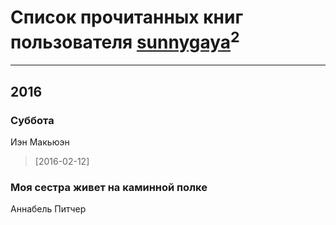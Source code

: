 # Список прочитанных книг пользователя [sunnygaya](https://plus.google.com/101663234927218048307)<sup>2</sup>
---

## 2016

### Суббота
Иэн Макьюэн
> [2016-02-12] 


### Моя сестра живет на каминной полке
Аннабель Питчер



